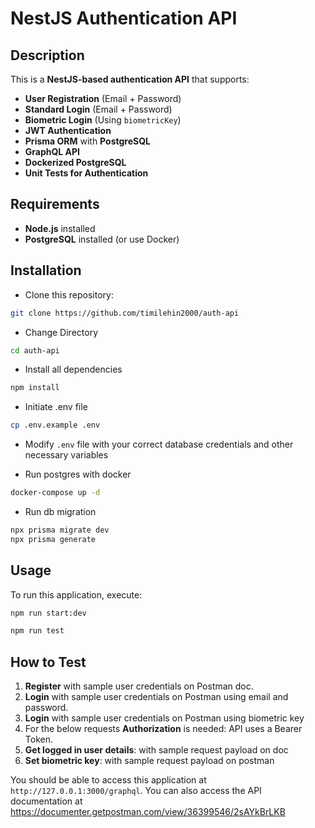 # NestJS Authentication API

## Description

This is a **NestJS-based authentication API** that supports:

- **User Registration** (Email + Password)
- **Standard Login** (Email + Password)
- **Biometric Login** (Using `biometricKey`)
- **JWT Authentication**
- **Prisma ORM** with **PostgreSQL**
- **GraphQL API**
- **Dockerized PostgreSQL**
- **Unit Tests for Authentication**

## Requirements

- **Node.js** installed
- **PostgreSQL** installed (or use Docker)

## Installation

- Clone this repository:

```bash
git clone https://github.com/timilehin2000/auth-api
```

- Change Directory

```bash
cd auth-api
```

- Install all dependencies

```bash
npm install
```

- Initiate .env file

```bash
cp .env.example .env
```

- Modify `.env` file with your correct database credentials and other necessary variables

- Run postgres with docker

```bash
docker-compose up -d
```

- Run db migration

```bash
npx prisma migrate dev
npx prisma generate
```

## Usage

To run this application, execute:

```bash
npm run start:dev
```

```bash
npm run test
```

## How to Test

1. **Register** with sample user credentials on Postman doc.
2. **Login** with sample user credentials on Postman using email and password.
3. **Login** with sample user credentials on Postman using biometric key
4. For the below requests **Authorization** is needed: API uses a Bearer Token.
5. **Get logged in user details**: with sample request payload on doc
6. **Set biometric key**: with sample request payload on postman

You should be able to access this application at `http://127.0.0.1:3000/graphql`. You can also access the API documentation at https://documenter.getpostman.com/view/36399546/2sAYkBrLKB

```

```
